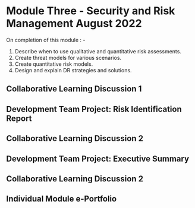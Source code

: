 <h1>Module Three  - Security and Risk Management August 2022</h1>

On completion of this module : - 
<ol>
<li>Describe when to use qualitative and quantitative risk assessments.</li>
<li>Create threat models for various scenarios.</li>
<li>Create quantitative risk models.</li>
<li>Design and explain DR strategies and solutions.</li>
</ol>


## Collaborative Learning Discussion 1

## Development Team Project: Risk Identification Report

## Collaborative Learning Discussion 2

## Development Team Project: Executive Summary


## Collaborative Learning Discussion 2

## Individual Module e-Portfolio
